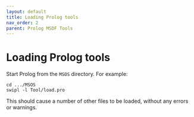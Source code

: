 ```yaml
---
layout: default
title: Loading Prolog tools
nav_order: 2
parent: Prolog MSDF Tools
---
```


# Loading Prolog tools

Start Prolog from the `MSOS` directory. For example:
```
cd .../MSOS
swipl -l Tool/load.pro
```
This should cause a number of other files to be loaded, without any
errors or warnings.
